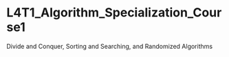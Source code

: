 # L4T1_Algorithm_Specialization_Course1
Divide and Conquer, Sorting and Searching, and Randomized Algorithms

